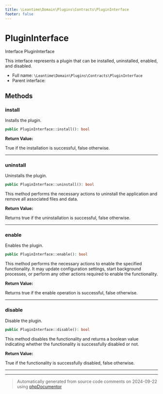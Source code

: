 ```yaml
---
title: \Leantime\Domain\Plugins\Contracts\PluginInterface
footer: false
---
```


# PluginInterface

Interface PluginInterface

This interface represents a plugin that can be installed, uninstalled, enabled, and disabled.

* Full name: `\Leantime\Domain\Plugins\Contracts\PluginInterface`
* Parent interface: [](../../../../../classes.md)



## Methods

### install

Installs the plugin.

```php
public PluginInterface::install(): bool
```









**Return Value:**

True if the installation is successful, false otherwise.



---
### uninstall

Uninstalls the plugin.

```php
public PluginInterface::uninstall(): bool
```

This method performs the necessary actions to uninstall the application and remove all associated files and data.







**Return Value:**

Returns true if the uninstallation is successful, false otherwise.



---
### enable

Enables the plugin.

```php
public PluginInterface::enable(): bool
```

This method performs the necessary actions to enable the specified functionality. It may update configuration settings, start background processes, or perform any other actions required
to enable the functionality.







**Return Value:**

Returns true if the enable operation is successful, false otherwise.



---
### disable

Disable the plugin.

```php
public PluginInterface::disable(): bool
```

This method disables the functionality and returns a boolean value indicating whether the functionality is successfully disabled or not.







**Return Value:**

True if the functionality is successfully disabled, false otherwise.



---


---
> Automatically generated from source code comments on 2024-09-22 using [phpDocumentor](http://www.phpdoc.org/)

